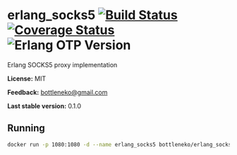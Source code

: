# erlang_socks5 [![Build Status][build-status-svg]][build-status] [![Coverage Status][coverage-svg]][coverage] ![Erlang OTP Version][erlang-otp-version]
Erlang SOCKS5 proxy implementation

**License:** MIT

**Feedback:** bottleneko@gmail.com

**Last stable version:** 0.1.0

## Running

```sh
docker run -p 1080:1080 -d --name erlang_socks5 bottleneko/erlang_socks5:latest
```

[build-status-svg]: https://travis-ci.org/bottleneko/erlang_socks5.svg?branch=master
[build-status]: https://travis-ci.org/bottleneko/erlang_socks5
[coverage-svg]: https://coveralls.io/repos/github/bottleneko/erlang_socks5/badge.svg?branch=master
[coverage]: https://coveralls.io/github/bottleneko/erlang_socks5?branch=master
[erlang-otp-version]: https://img.shields.io/badge/erlang%2Fotp-22.0-green.svg

